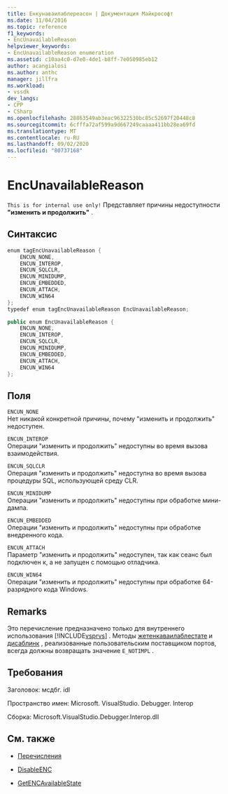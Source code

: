 ```yaml
---
title: Енкунаваилаблереасон | Документация Майкрософт
ms.date: 11/04/2016
ms.topic: reference
f1_keywords:
- EncUnavailableReason
helpviewer_keywords:
- EncUnavailableReason enumeration
ms.assetid: c10aa4c0-d7e0-4de1-b8ff-7e050985eb12
author: acangialosi
ms.author: anthc
manager: jillfra
ms.workload:
- vssdk
dev_langs:
- CPP
- CSharp
ms.openlocfilehash: 28863549ab3eac96322530bc85c52697f20448c8
ms.sourcegitcommit: 6cfffa72af599a9d667249caaaa411bb28ea69fd
ms.translationtype: MT
ms.contentlocale: ru-RU
ms.lasthandoff: 09/02/2020
ms.locfileid: "80737168"
---
```

# <a name="encunavailablereason"></a>EncUnavailableReason
`This is for internal use only!` Представляет причины недоступности **"изменить и продолжить"** .

## <a name="syntax"></a>Синтаксис

```cpp
enum tagEncUnavailableReason {
    ENCUN_NONE,
    ENCUN_INTEROP,
    ENCUN_SQLCLR,
    ENCUN_MINIDUMP,
    ENCUN_EMBEDDED,
    ENCUN_ATTACH,
    ENCUN_WIN64
};
typedef enum tagEncUnavailableReason EncUnavailableReason;
```

```csharp
public enum EncUnavailableReason {
    ENCUN_NONE,
    ENCUN_INTEROP,
    ENCUN_SQLCLR,
    ENCUN_MINIDUMP,
    ENCUN_EMBEDDED,
    ENCUN_ATTACH,
    ENCUN_WIN64
};
```

## <a name="fields"></a>Поля
`ENCUN_NONE`\
Нет никакой конкретной причины, почему "изменить и продолжить" недоступен.

`ENCUN_INTEROP`\
Операции "изменить и продолжить" недоступны во время вызова взаимодействия.

`ENCUN_SQLCLR`\
Операция "изменить и продолжить" недоступна во время вызова процедуры SQL, использующей среду CLR.

`ENCUN_MINIDUMP`\
Операции "изменить и продолжить" недоступны при обработке мини-дампа.

`ENCUN_EMBEDDED`\
Операции "изменить и продолжить" недоступны при обработке внедренного кода.

`ENCUN_ATTACH`\
Параметр "изменить и продолжить" недоступен, так как сеанс был подключен к, а не запущен с помощью отладчика.

`ENCUN_WIN64`\
Операции "изменить и продолжить" недоступны при обработке 64-разрядного кода Windows.

## <a name="remarks"></a>Remarks
Это перечисление предназначено только для внутреннего использования [!INCLUDE[vsprvs](../../../code-quality/includes/vsprvs_md.md)] . Методы [жетенкаваилаблестате](../../../extensibility/debugger/reference/idebugprocess3-getencavailablestate.md) и [дисаблинк](../../../extensibility/debugger/reference/idebugprocess3-disableenc.md) , реализованные пользовательским поставщиком портов, всегда должны возвращать значение `E_NOTIMPL` .

## <a name="requirements"></a>Требования
Заголовок: мсдбг. idl

Пространство имен: Microsoft. VisualStudio. Debugger. Interop

Сборка: Microsoft.VisualStudio.Debugger.Interop.dll

## <a name="see-also"></a>См. также
- [Перечисления](../../../extensibility/debugger/reference/enumerations-visual-studio-debugging.md)

- [DisableENC](../../../extensibility/debugger/reference/idebugprocess3-disableenc.md)

- [GetENCAvailableState](../../../extensibility/debugger/reference/idebugprocess3-getencavailablestate.md)
